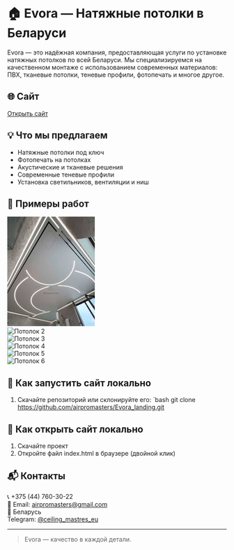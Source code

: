 # 🏠 Evora — Натяжные потолки в Беларуси

Evora — это надёжная компания, предоставляющая услуги по установке натяжных потолков по всей Беларуси. Мы специализируемся на качественном монтаже с использованием современных материалов: ПВХ, тканевые потолки, теневые профили, фотопечать и многое другое.

## 🌐 Сайт

[Открыть сайт](https://airpromasters.github.io/Evora_landing/)

## 💡 Что мы предлагаем

- Натяжные потолки под ключ
- Фотопечать на потолках
- Акустические и тканевые решения
- Современные теневые профили
- Установка светильников, вентиляции и ниш

## 📸 Примеры работ

![Потолок 1](photo1.jpg)  
![Потолок 2](photo2.jpg)  
![Потолок 3](photo3.jpg)  
![Потолок 4](photo4.jpg)  
![Потолок 5](photo5.jpg)  
![Потолок 6](photo6.jpg)

## 🚀 Как запустить сайт локально

1. Скачайте репозиторий или склонируйте его:
   `bash
   git clone https://github.com/airpromasters/Evora_landing.git


## 📌 Как открыть сайт локально

1. Скачайте проект
2. Откройте файл index.html в браузере (двойной клик)

## 📬 Контакты

📞 +375 (44) 760-30-22  
📧 Email: airpromasters@gmail.com  
📍 Беларусь  
Telegram: [@ceiling_mastres_eu](https://t.me/ceiling_mastres_eu)

---

> Evora — качество в каждой детали.

